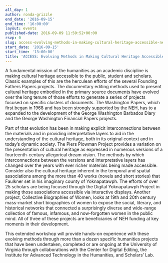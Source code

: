 ```yaml
---
all_day: 1
author: ronda-grizzle
end_date: '2016-09-15'
end_time: '16:00:00'
layout: events
published-date: 2016-09-09 11:50:52+00:00
rsvp: 0
slug: access-evolving-methods-in-making-cultural-heritage-accessible-neh50
start_date: '2016-09-15'
start_time: '13:00:00'
title: 'ACCESS: Evolving Methods in Making Cultural Heritage Accessible (NEH@50)'
---
```


A fundamental mission of the humanities as an academic discipline is making cultural heritage accessible to the public, student and scholars. Classic examples of this are the herculean efforts of the several Founding Fathers Papers projects. The documentary editing methods used to present cultural heritage embodied in the primary source documents have evolved over the long tenure of those efforts to generate a series of projects focused on specific clusters of documents. The Washington Papers, which first began in 1968 and has been strongly supported by the NEH, has to a expanded to the development of the George Washington Barbados Diary and the George Washington Financial Papers projects.

Part of that evolution has been in making explicit interconnections between the materials and in providing interpretative layers to aid in the understanding of the cultural heritage, both in its original context and in today’s dynamic society. The Piers Plowman Project provides a variation on the presentation of cultural heritage as expressed in numerous versions of a fourteenth-century allegorical dream vision. The methods by which interconnections between the versions and interpretative layers has changed over the years with ever richer materials being made accessible. Consider also the cultural heritage inherent in the temporal and spatial associations among the more than 40 works (novels and short stories) that Faulkner set in his imaginary county of Yoknapatawph. The efforts of over 25 scholars are being focused through the Digital Yoknapatawph Project in making those associations accessible via interactive displays. Another project, Collective Biographies of Women, looks at 19th and 20th century mass-market short biographies of women to expose the social, literary, and historical networks that connected a surprisingly diverse and wide-range collection of famous, infamous, and now-forgotten women in the public mind. All of three of these projects are beneficiaries of NEH funding at key moments in their development.

This extended workshop will provide hands-on experience with these evolving methods through more than a dozen specific humanities projects that have been undertaken, completed or are ongoing at the University of Virginia through collaborations with the Center for Digital Editing, the Institute for Advanced Technology in the Humanities, and Scholars’ Lab.
